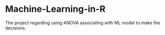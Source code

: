 # Machine-Learning-in-R
The project regarding using ANOVA associating with ML model to make the decisions.
